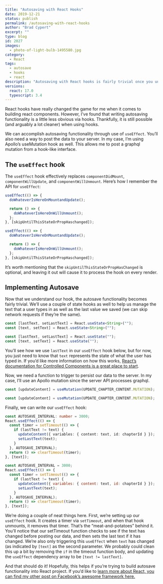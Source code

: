 ```yaml
---
title: "Autosaving with React Hooks"
date: 2019-12-21
status: publish
permalink: /autosaving-with-react-hooks
author: "Brad Cypert"
excerpt: ""
type: blog
id: 2027
images:
  - photo-of-light-bulb-1495580.jpg
category:
  - React
tags:
  - autosave
  - hooks
  - react
description: "Autosaving with React hooks is fairly trivial once you understand React's useEffect hook. Autosaving can be accomplished with useEffect and useState."
versions:
  react: 17.0
  typescript: 3.4
---
```


React hooks have really changed the game for me when it comes to building react components. However, I’ve found that writing autosaving functionality is a little less obvious via hooks. Thankfully, it is still possible (and arguably a lot cleaner) when using hooks.

We can accomplish autosaving functionality through use of `useEffect`. You’ll also need a way to post the data to your server. In my case, I’m using Apollo’s useMutation hook as well. This allows me to post a graphql mutation from a hook-like interface.

## The `useEffect` hook

The `useEffect` hook effectively replaces `componentDidMount`, `componentWillUpdate`, and `componentWillUnmount`. Here’s how I remember the API for `useEffect`:

<code-block>

```typescript
useEffect(() => {
  doWhateverIsHereOnMountandUpdate();

  return () => {
    doWhateverIsHereOnWillUnmount();
  };
}, [skipUntilThisStateOrPropHaschanged]);
```

```javascript
useEffect(() => {
  doWhateverIsHereOnMountandUpdate();

  return () => {
    doWhateverIsHereOnWillUnmount();
  };
}, [skipUntilThisStateOrPropHaschanged]);
```

</code-block>

It’s worth mentioning that the `skipUntilThisStateOrPropHasChanged` is optional, and leaving it out will cause it to process the hook on every render.

## Implementing Autosave

Now that we understand our hook, the autosave functionality becomes fairly trivial. We’ll use a couple of state hooks as well to help us manage the text that a user types in as well as the last value we saved (we can skip network requests if they’re the same).

<code-block>

```typescript
const [lastText, setLastText] = React.useState<String>("");
const [text, setText] = React.useState<String>("");
```

```javascript
const [lastText, setLastText] = React.useState("");
const [text, setText] = React.useState("");
```

</code-block>

You’ll see how we use `lastText` in our `useEffect` hook below, but for now, you just need to know that `text` represents the state of what the user has typed in. If you’d like more information on how this works, [React’s documentation for Controlled Components is a great place to start](https://reactjs.org/docs/forms.html#controlled-components).

Now, we need a function to trigger to persist our data to the server. In my case, I’ll use an Apollo mutation since the server API processes graphql.


<code-block>

```typescript
const [updateContent] = useMutation(UPDATE_CHAPTER_CONTENT.MUTATION);
```

```javascript
const [updateContent] = useMutation(UPDATE_CHAPTER_CONTENT.MUTATION);
```

</code-block>

Finally, we can write our `useEffect` hook:


<code-block>

```typescript
const AUTOSAVE_INTERVAL: number = 3000;
React.useEffect(() => {
  const timer = setTimeout(() => {
    if (lastText != text) {
      updateContent({ variables: { content: text, id: chapterId } });
      setLastText(text);
    }
  }, AUTOSAVE_INTERVAL);
  return () => clearTimeout(timer);
}, [text]);
```

```javascript
const AUTOSAVE_INTERVAL = 3000;
React.useEffect(() => {
  const timer = setTimeout(() => {
    if (lastText != text) {
      updateContent({ variables: { content: text, id: chapterId } });
      setLastText(text);
    }
  }, AUTOSAVE_INTERVAL);
  return () => clearTimeout(timer);
}, [text]);
```

</code-block>

We’re doing a couple of neat things here. First, we’re setting up our `useEffect` hook. It creates a timer via `setTimeout`, and when that hook unmounts, it removes that timer. That’s the “meat-and-potatoes” behind it. You’ll notice that our setTimeout function checks to see if the text has changed before posting our data, and then sets the last text if it has changed.
We’re also only triggering this `useEffect` when `text` has changed (as indicated by `[text]` as the second parameter. We probably could clean this up a bit by removing the `if` in the timeout function body, and updating the `useEffect` dependency array to be `[text != lastText]`.

And that should do it! Hopefully, this helps if you’re trying to build autosave functionality into React project.
If you’d like to [learn more about React, you can find my other post on Facebook’s awesome framework here.](/tags/react/)
